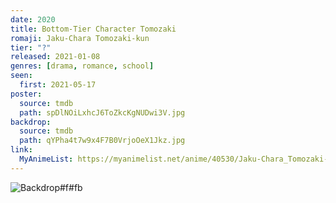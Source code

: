 ```yaml
---
date: 2020
title: Bottom-Tier Character Tomozaki
romaji: Jaku-Chara Tomozaki-kun
tier: "?"
released: 2021-01-08
genres: [drama, romance, school]
seen:
  first: 2021-05-17
poster:
  source: tmdb
  path: spDlNOiLxhcJ6ToZkcKgNUDwi3V.jpg
backdrop:
  source: tmdb
  path: qYPha4t7w9x4F7B0VrjoOeX1Jkz.jpg
link:
  MyAnimeList: https://myanimelist.net/anime/40530/Jaku-Chara_Tomozaki-kun
---
```


![Backdrop#f#fb](https://www.themoviedb.org/t/p/original/xWhkbeNtpdvtmLkknzjbLoBghrA.jpg "Source: TMDB")
